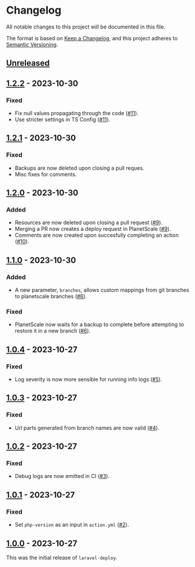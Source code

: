 # Changelog

All notable changes to this project will be documented in this file.

The format is based on [Keep a Changelog](https://keepachangelog.com/en/1.1.0/),
and this project adheres to [Semantic Versioning](https://semver.org/spec/v2.0.0.html).

## [Unreleased]

## [1.2.2] - 2023-10-30

### Fixed
- Fix null values propagating through the code ([#11](https://github.com/TzviPM/laravel-deploy/pull/11)).
- Use stricter settings in TS Config ([#11](https://github.com/TzviPM/laravel-deploy/pull/11)).

## [1.2.1] - 2023-10-30

### Fixed
- Backups are now deleted upon closing a pull reques.
- Misc fixes for comments.

## [1.2.0] - 2023-10-30

### Added
- Resources are now deleted upon closing a pull request ([#9](https://github.com/TzviPM/laravel-deploy/pull/9)).
- Merging a PR now creates a deploy request in PlanetScale ([#9](https://github.com/TzviPM/laravel-deploy/pull/9)).
- Comments are now created upon succesfully completing an action ([#10](https://github.com/TzviPM/laravel-deploy/pull/10)).

## [1.1.0] - 2023-10-30

### Added
- A new parameter, `branches`, allows custom mappings from git branches to planetscale branches ([#6](https://github.com/TzviPM/laravel-deploy/pull/6)).

### Fixed
- PlanetScale now waits for a backup to complete before attempting to restore it in a new branch ([#6](https://github.com/TzviPM/laravel-deploy/pull/6)).

## [1.0.4] - 2023-10-27

### Fixed
- Log severity is now more sensible for running info logs ([#5](https://github.com/TzviPM/laravel-deploy/pull/5)).

## [1.0.3] - 2023-10-27

### Fixed
- Url parts generated from branch names are now valid ([#4](https://github.com/TzviPM/laravel-deploy/pull/4)).

## [1.0.2] - 2023-10-27

### Fixed
- Debug logs are now emitted in CI ([#3](https://github.com/TzviPM/laravel-deploy/pull/3)).

## [1.0.1] - 2023-10-27

### Fixed
- Set `php-version` as an input in `action.yml` ([#2](https://github.com/TzviPM/laravel-deploy/pull/2)).

## [1.0.0] - 2023-10-27

This was the initial release of `laravel-deploy`.

[unreleased]: https://github.com/TzviPM/laravel-deploy/compare/v1.2.2...HEAD
[1.2.2]: https://github.com/TzviPM/laravel-deploy/compare/v1.2.1...v1.2.2
[1.2.1]: https://github.com/TzviPM/laravel-deploy/compare/v1.2.0...v1.2.1
[1.2.0]: https://github.com/TzviPM/laravel-deploy/compare/v1.1.0...v1.2.0
[1.1.0]: https://github.com/TzviPM/laravel-deploy/compare/v1.0.4...v1.1.0
[1.0.4]: https://github.com/TzviPM/laravel-deploy/compare/v1.0.3...v1.0.4
[1.0.3]: https://github.com/TzviPM/laravel-deploy/compare/v1.0.2...v1.0.3
[1.0.2]: https://github.com/TzviPM/laravel-deploy/compare/v1.0.1...v1.0.2
[1.0.1]: https://github.com/TzviPM/laravel-deploy/compare/v1.0.0...v1.0.1
[1.0.0]: https://github.com/TzviPM/laravel-deploy/releases/tag/v1.0.0
